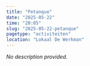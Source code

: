 ```yaml
---
title: "Petanque"
date: "2025-05-22"
time: "20:05"
slug: "2025-05-22-petanque"
pagetype: "activiteiten"
location: "Lokaal De Werkman"
---
```


_No description provided._
